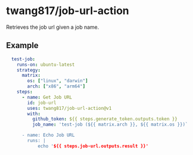 # twang817/job-url-action

Retrieves the job url given a job name.

## Example

```yaml
  test-job:
    runs-on: ubuntu-latest
    strategy:
      matrix:
        os: ["linux", "darwin"]
        arch: ["x86", "arm64"]
    steps:
      - name: Get Job URL
        id: job-url
        uses: twang817/job-url-action@v1
        with:
          github_token: ${{ steps.generate_token.outputs.token }}
          job_name: 'test-job (${{ matrix.arch }}, ${{ matrix.os }})`

      - name: Echo Job URL
        runs: |
            echo '${{ steps.job-url.outputs.result }}'
```
